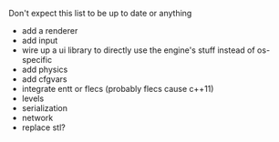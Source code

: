 Don't expect this list to be up to date or anything

* add a renderer
* add input
* wire up a ui library to directly use the engine's stuff instead of os-specific
* add physics
* add cfgvars
* integrate entt or flecs (probably flecs cause c++11)
* levels
* serialization
* network
* replace stl?

